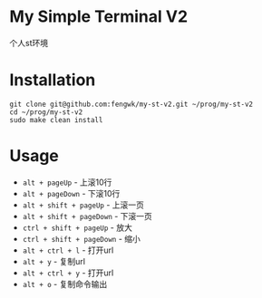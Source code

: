 # My Simple Terminal V2

个人st环境

# Installation

```shell
git clone git@github.com:fengwk/my-st-v2.git ~/prog/my-st-v2
cd ~/prog/my-st-v2
sudo make clean install
```

# Usage

- `alt + pageUp` - 上滚10行
- `alt + pageDown` - 下滚10行
- `alt + shift + pageUp` - 上滚一页
- `alt + shift + pageDown` - 下滚一页
- `ctrl + shift + pageUp` - 放大
- `ctrl + shift + pageDown` - 缩小
- `alt + ctrl + l` - 打开url
- `alt + y` - 复制url
- `alt + ctrl + y` - 打开url
- `alt + o` - 复制命令输出
